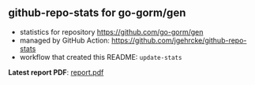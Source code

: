 ## github-repo-stats for go-gorm/gen

- statistics for repository https://github.com/go-gorm/gen
- managed by GitHub Action: https://github.com/jgehrcke/github-repo-stats
- workflow that created this README: `update-stats`

**Latest report PDF**: [report.pdf](https://github.com/go-gorm/stats/raw/master/go-gorm/gen/latest-report/report.pdf)

